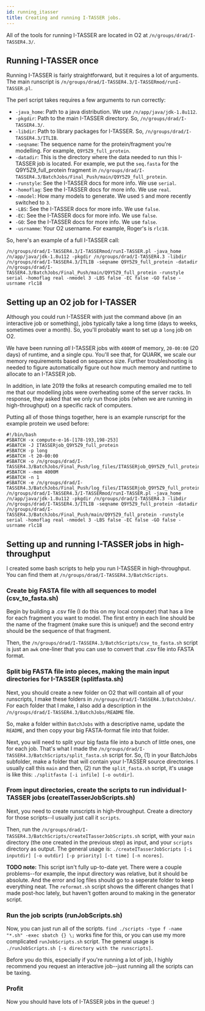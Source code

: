 ```yaml
---
id: running_itasser
title: Creating and running I-TASSER jobs.
---
```


All of the tools for running I-TASSER are located in O2 at `/n/groups/drad/I-TASSER4.3/`.

## Running I-TASSER once

Running I-TASSER is fairly straightforward, but it requires a lot of arguments. The main runscript is `/n/groups/drad/I-TASSER4.3/I-TASSERmod/runI-TASSER.pl`.

The perl script takes requires a few arguments to run correctly:

* `-java_home`: Path to a java distribution. We use `/n/app/java/jdk-1.8u112`.
* `-pkgdir`: Path to the main I-TASSER directory. So, `/n/groups/drad/I-TASSER4.3/`.
* `-libdir`: Path to library packages for I-TASSER. So, `/n/groups/drad/I-TASSER4.3/ITLIB`.
* `-seqname`: The sequence name for the protein/fragment you're modelling. For example, `Q9Y5Z9_full_protein`.
* `-datadir`: This is the directory where the data needed to run this I-TASSER job is located. For example, we put the `seq.fasta` for the Q9Y5Z9_full_protein fragment in `/n/groups/drad/I-TASSER4.3/BatchJobs/Final_Push/main/Q9Y5Z9_full_protein`.
* `-runstyle`: See the I-TASSER docs for more info. We use `serial`.
* `-homoflag`: See the I-TASSER docs for more info. We use `real`.
* `-nmodel`: How many models to generate. We used `5` and more recently switched to `3`.
* `-LBS`: See the I-TASSER docs for more info. We use `false`.
* `-EC`: See the I-TASSER docs for more info. We use `false`.
* `-GO`: See the I-TASSER docs for more info. We use `false`.
* `-usrnamme`: Your O2 username. For example, Roger's is `rlc18`.

So, here's an example of a full I-TASSER call:

```{bash}
/n/groups/drad/I-TASSER4.3/I-TASSERmod/runI-TASSER.pl -java_home /n/app/java/jdk-1.8u112 -pkgdir /n/groups/drad/I-TASSER4.3 -libdir /n/groups/drad/I-TASSER4.3/ITLIB -seqname Q9Y5Z9_full_protein -datadir /n/groups/drad/I-TASSER4.3/BatchJobs/Final_Push/main/Q9Y5Z9_full_protein -runstyle serial -homoflag real -nmodel 3 -LBS false -EC false -GO false -usrname rlc18
```

## Setting up an O2 job for I-TASSER

Although you could run I-TASSER with just the command above (in an interactive job or something), jobs typically take a long time (days to weeks, sometimes over a month). So, you'll probably want to set up a `long` job on O2.

We have been running *all* I-TASSER jobs with `4000M` of memory, `20-00:00` (20 days) of runtime, and a single cpu. You'll see that, for QUARK, we scale our memory requirements based on sequence size. Further troubleshooting is needed to figure automatically figure out how much memory and runtime to allocate to an I-TASSER job.

In addition, in late 2019 the folks at research computing emailed me to tell me that our modelling jobs were overheating some of the server racks. In response, they asked that we only run those jobs (when we are running in high-throughput) on a specific rack of computers.

Putting all of those things together, here is an example runscript for the example protein we used before:

```{bash}
#!/bin/bash
#SBATCH -x compute-e-16-[178-193,198-253]
#SBATCH -J ITASSERjob_Q9Y5Z9_full_protein
#SBATCH -p long
#SBATCH -t 20-00:00
#SBATCH -o /n/groups/drad/I-TASSER4.3/BatchJobs/Final_Push/log_files/ITASSERjob_Q9Y5Z9_full_protein.\%j\.out
#SBATCH --mem 4000M
#SBATCH -n 1
#SBATCH -e /n/groups/drad/I-TASSER4.3/BatchJobs/Final_Push/log_files/ITASSERjob_Q9Y5Z9_full_protein.\%j\.err
/n/groups/drad/I-TASSER4.3/I-TASSERmod/runI-TASSER.pl -java_home /n/app/java/jdk-1.8u112 -pkgdir /n/groups/drad/I-TASSER4.3 -libdir /n/groups/drad/I-TASSER4.3/ITLIB -seqname Q9Y5Z9_full_protein -datadir /n/groups/drad/I-TASSER4.3/BatchJobs/Final_Push/main/Q9Y5Z9_full_protein -runstyle serial -homoflag real -nmodel 3 -LBS false -EC false -GO false -usrname rlc18
```

## Setting up and running I-TASSER jobs in high-throughput

I created some bash scripts to help you run I-TASSER in high-throughput. You can find them at `/n/groups/drad/I-TASSER4.3/BatchScripts`.

### Create big FASTA file with all sequences to model (csv_to_fasta.sh)

Begin by building a .csv file (I do this on my local computer) that has a line for each fragment you want to model. The first entry in each line should be the name of the fragment (make sure this is unique!) and the second entry should be the sequence of that fragment.

Then, the `/n/groups/drad/I-TASSER4.3/BatchScripts/csv_to_fasta.sh` script is just an `awk` one-liner that you can use to convert that .csv file into FASTA format.

### Split big FASTA file into pieces, making the main input directories for I-TASSER (splitfasta.sh)

Next, you should create a new folder on O2 that will contain all of your runscripts, I make these folders in `/n/groups/drad/I-TASSER4.3/BatchJobs/`. For each folder that I make, I also add a description in the `/n/groups/drad/I-TASSER4.3/BatchJobs/README` file.

So, make a folder within `BatchJobs` with a descriptive name, update the `README`, and then copy your big FASTA-format file into that folder.

Next, you will need to split your big fasta file into a bunch of little ones, one for each job. That's what I made the `/n/groups/drad/I-TASSER4.3/BatchScripts/split_fasta.sh` script for. So, (1) in your BatchJobs subfolder, make a folder that will contain your I-TASSER source directories. I usually call this `main` and then, (2) run the `split_fasta.sh` script, it's usage is like this: `./splitfasta [-i infile] [-o outdir]`.

### From input directories, create the scripts to run individual I-TASSER jobs (createITasserJobScripts.sh)

Next, you need to create runscripts in high-throughput. Create a directory for those scripts--I usually just call it `scripts`.

Then, run the `/n/groups/drad/I-TASSER4.3/BatchScripts/createITasserJobScripts.sh` script, with your `main` directory (the one created in the previous step) as input, and your `scripts` directory as output. The general usage is: `./createITasserJobScripts [-i inputdir] [-o outdir] [-p priority] [-t time] [-n ncores]`.

**TODO note:** This script isn't fully up-to-date yet. There were a couple problems--for example, the input directory was relative, but it should be absolute. And the error and log files should go to a seperate folder to keep everything neat. The `reformat.sh` script shows the different changes that I made post-hoc lately, but haven't gotten around to making in the generator script.

### Run the job scripts (runJobScripts.sh)

Now, you can just run all of the scripts. `find ./scripts -type f -name "*.sh" -exec sbatch {} \;` works fine for this, or you can use my more complicated `runJobScripts.sh` script. The general usage is `./runJobScripts.sh [-s directory with the runscripts]`.

Before you do this, especially if you're running a lot of job, I highly recommend you request an interactive job--just running all the scripts can be taxing.

### Profit

Now you should have lots of I-TASSER jobs in the queue! :)
